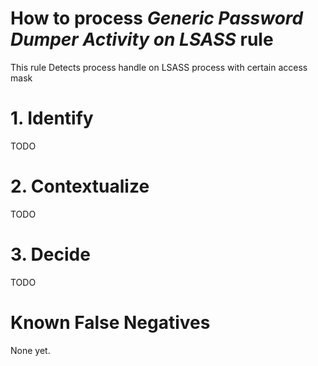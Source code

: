 # How to process *Generic Password Dumper Activity on LSASS* rule
This rule Detects process handle on LSASS process with certain access mask

# 1. Identify
TODO

# 2. Contextualize
TODO

# 3. Decide
TODO

# Known False Negatives
None yet.
